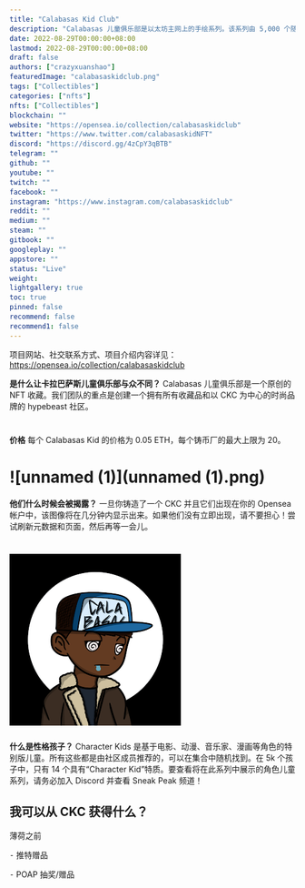 ```yaml
---
title: "Calabasas Kid Club"
description: "Calabasas 儿童俱乐部是以太坊主网上的手绘系列。该系列由 5,000 个随机生成的孩子组成，这些孩子来自 147 个不同的特征。该系列正在制作中，并转变为街头服饰、鞋子和炒作收藏品的完整品牌。"
date: 2022-08-29T00:00:00+08:00
lastmod: 2022-08-29T00:00:00+08:00
draft: false
authors: ["crazyxuanshao"]
featuredImage: "calabasaskidclub.png"
tags: ["Collectibles"]
categories: ["nfts"]
nfts: ["Collectibles"]
blockchain: ""
website: "https://opensea.io/collection/calabasaskidclub"
twitter: "https://www.twitter.com/calabasaskidNFT"
discord: "https://discord.gg/4zCpY3qBTB"
telegram: ""
github: ""
youtube: ""
twitch: ""
facebook: ""
instagram: "https://www.instagram.com/calabasaskidclub"
reddit: ""
medium: ""
steam: ""
gitbook: ""
googleplay: ""
appstore: ""
status: "Live"
weight: 
lightgallery: true
toc: true
pinned: false
recommend: false
recommend1: false
---
```

项目网站、社交联系方式、项目介绍内容详见：https://opensea.io/collection/calabasaskidclub

**是什么让卡拉巴萨斯儿童俱乐部与众不同？**
Calabasas 儿童俱乐部是一个原创的 NFT 收藏。我们团队的重点是创建一个拥有所有收藏品和以 CKC 为中心的时尚品牌的 hypebeast 社区。

# 

**价格**
每个 Calabasas Kid 的价格为 0.05 ETH，每个铸币厂的最大上限为 20。

# ![unnamed (1)](unnamed (1).png)

**他们什么时候会被揭露？**
一旦你铸造了一个 CKC 并且它们出现在你的 Opensea 帐户中，该图像将在几分钟内显示出来。如果他们没有立即出现，请不要担心！尝试刷新元数据和页面，然后再等一会儿。

# ![unnamed](unnamed.png)

**什么是性格孩子？**
Character Kids 是基于电影、动漫、音乐家、漫画等角色的特别版儿童。所有这些都是由社区成员推荐的，可以在集合中随机找到。在 5k 个孩子中，只有 14 个具有“Character Kid”特质。要查看将在此系列中展示的角色儿童系列，请务必加入 Discord 并查看 Sneak Peak 频道！

## 我可以从 CKC 获得什么？

薄荷之前

⁃ 推特赠品

⁃ POAP 抽奖/赠品